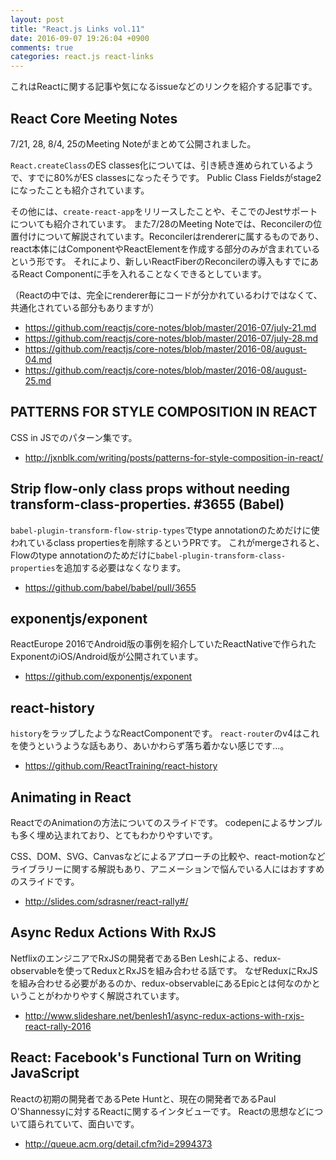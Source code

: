 ```yaml
---
layout: post
title: "React.js Links vol.11"
date: 2016-09-07 19:26:04 +0900
comments: true
categories: react.js react-links
---
```


これはReactに関する記事や気になるissueなどのリンクを紹介する記事です。

<!-- more -->

## React Core Meeting Notes

7/21, 28, 8/4, 25のMeeting Noteがまとめて公開されました。

`React.createClass`のES classes化については、引き続き進められているようで、すでに80%がES classesになったそうです。
Public Class Fieldsがstage2になったことも紹介されています。

その他には、`create-react-app`をリリースしたことや、そこでのJestサポートについても紹介されています。
また7/28のMeeting Noteでは、Reconcilerの位置付けについて解説されています。Reconcilerはrendererに属するものであり、react本体にはComponentやReactElementを作成する部分のみが含まれているという形です。
それにより、新しいReactFiberのReconcilerの導入もすでにあるReact Componentに手を入れることなくできるとしています。

（Reactの中では、完全にrenderer毎にコードが分かれているわけではなくて、共通化されている部分もありますが）

* https://github.com/reactjs/core-notes/blob/master/2016-07/july-21.md
* https://github.com/reactjs/core-notes/blob/master/2016-07/july-28.md
* https://github.com/reactjs/core-notes/blob/master/2016-08/august-04.md
* https://github.com/reactjs/core-notes/blob/master/2016-08/august-25.md

## PATTERNS FOR STYLE COMPOSITION IN REACT

CSS in JSでのパターン集です。

* http://jxnblk.com/writing/posts/patterns-for-style-composition-in-react/

## Strip flow-only class props without needing transform-class-properties. #3655 (Babel)

`babel-plugin-transform-flow-strip-types`でtype annotationのためだけに使われているclass propertiesを削除するというPRです。
これがmergeされると、Flowのtype annotationのためだけに`babel-plugin-transform-class-properties`を追加する必要はなくなります。

* https://github.com/babel/babel/pull/3655

## exponentjs/exponent

ReactEurope 2016でAndroid版の事例を紹介していたReactNativeで作られたExponentのiOS/Android版が公開されています。

* https://github.com/exponentjs/exponent

## react-history

`history`をラップしたようなReactComponentです。
`react-router`のv4はこれを使うというような話もあり、あいかわらず落ち着かない感じです...。

* https://github.com/ReactTraining/react-history

## Animating in React

ReactでのAnimationの方法についてのスライドです。
codepenによるサンプルも多く埋め込まれており、とてもわかりやすいです。

CSS、DOM、SVG、Canvasなどによるアプローチの比較や、react-motionなどライブラリーに関する解説もあり、アニメーションで悩んでいる人にはおすすめのスライドです。

* http://slides.com/sdrasner/react-rally#/

## Async Redux Actions With RxJS

NetflixのエンジニアでRxJSの開発者であるBen Leshによる、redux-observableを使ってReduxとRxJSを組み合わせる話です。
なぜReduxにRxJSを組み合わせる必要があるのか、redux-observableにあるEpicとは何なのかということがわかりやすく解説されています。

* http://www.slideshare.net/benlesh1/async-redux-actions-with-rxjs-react-rally-2016

## React: Facebook's Functional Turn on Writing JavaScript

Reactの初期の開発者であるPete Huntと、現在の開発者であるPaul O'Shannessyに対するReactに関するインタビューです。
Reactの思想などについて語られていて、面白いです。

* http://queue.acm.org/detail.cfm?id=2994373
